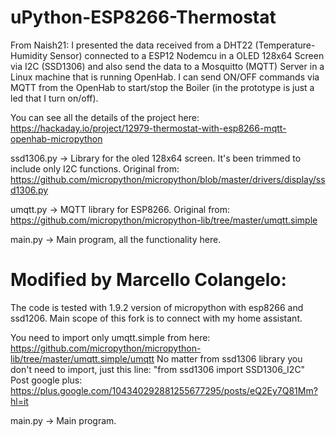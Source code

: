uPython-ESP8266-Thermostat 
==========================

From Naish21:
I presented the data received from a DHT22 (Temperature-Humidity Sensor) connected to a ESP12 Nodemcu in a OLED 128x64 Screen via I2C (SSD1306) and also send the data to a Mosquitto (MQTT) Server in a Linux machine that is running OpenHab. I can send ON/OFF commands via MQTT from the OpenHab to start/stop the Boiler (in the prototype is just a led that I turn on/off).

You can see all the details of the project here: https://hackaday.io/project/12979-thermostat-with-esp8266-mqtt-openhab-micropython

 ssd1306.py -> Library for the oled 128x64 screen. It's been trimmed to include only I2C functions. Original from: https://github.com/micropython/micropython/blob/master/drivers/display/ssd1306.py

 umqtt.py -> MQTT library for ESP8266. Original from: https://github.com/micropython/micropython-lib/tree/master/umqtt.simple

  main.py -> Main program, all the functionality here.
 
  Modified by Marcello Colangelo:
  ==================================
  The code is tested with 1.9.2 version of micropython with esp8266 and ssd1206. 
  Main scope of this fork is to connect with my home assistant.
  
  You need to import only umqtt.simple from here: https://github.com/micropython/micropython-lib/tree/master/umqtt.simple/umqtt
  No matter from ssd1306 library you don't need to import, just this line: "from ssd1306 import SSD1306_I2C"
  Post google plus: https://plus.google.com/104340292881255677295/posts/eQ2Ey7Q81Mm?hl=it
  
  main.py -> Main program.
  
